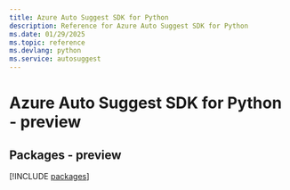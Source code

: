 ```yaml
---
title: Azure Auto Suggest SDK for Python
description: Reference for Azure Auto Suggest SDK for Python
ms.date: 01/29/2025
ms.topic: reference
ms.devlang: python
ms.service: autosuggest
---
```

# Azure Auto Suggest SDK for Python - preview
## Packages - preview
[!INCLUDE [packages](auto-suggest-index.md)]